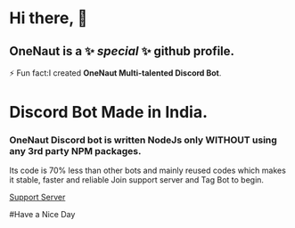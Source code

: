 # Hi there, 👋

<!--


Here are some ideas to get you started:

- 🔭 I’m currently working on ...
- 🌱 I’m currently learning ...
- 👯 I’m looking to collaborate on ...
- 🤔 I’m looking for help with ...
- 💬 Ask me about ...
- 📫 How to reach me: ...
- 😄 Pronouns: ...
-  ...
-->
## **OneNaut** is a ✨ _special_ ✨ github profile.
⚡ Fun fact:I created **OneNaut Multi-talented Discord Bot**.

# Discord Bot Made in India.

### OneNaut Discord bot is written NodeJs only **WITHOUT** using any 3rd party NPM packages.
Its code is 70% less than other bots and mainly reused codes which makes it stable, faster and reliable
Join support server and Tag Bot to begin.

[Support Server](https://discord.gg/FDA7afBd6w)

#Have a Nice Day
